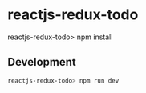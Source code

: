# reactjs-redux-todo
reactjs-redux-todo> npm install

## Development

```bash
reactjs-redux-todo> npm run dev
```
